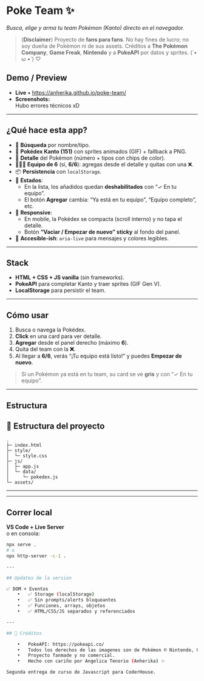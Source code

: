 # Poke Team ✨  
_Busca, elige y arma tu team Pokémon (Kanto) directo en el navegador._

> (**Disclaimer**) Proyecto de **fans para fans**. No hay fines de lucro; no soy dueña de Pokémon ni de sus assets. Créditos a **The Pokémon Company**, **Game Freak**, **Nintendo** y a **PokeAPI** por datos y sprites. (´• ω •`) ♡

## Demo / Preview
- **Live** • https://anherika.github.io/poke-team/	
- **Screenshots:**  
  Hubo errores técnicos xD
  
---

## ¿Qué hace esta app?
- 🔎 **Búsqueda** por nombre/tipo.
- 🧾 **Pokédex Kanto (151)** con sprites animados (GIF) + fallback a PNG.
- 🧠 **Detalle** del Pokémon (número + tipos con chips de color).
- 🧑‍🤝‍🧑 **Equipo de 6** (sí, **6/6**): agregas desde el detalle y quitas con una ❌.
- 📦 **Persistencia** con `localStorage`.
- 🧭 **Estados**:
  - En la lista, los añadidos quedan **deshabilitados** con “✓ En tu equipo”.
  - El botón **Agregar** cambia: “Ya está en tu equipo”, “Equipo completo”, etc.
- 📱 **Responsive**:
  - En mobile, la Pokédex se compacta (scroll interno) y no tapa el detalle.
  - Botón **“Vaciar / Empezar de nuevo”** **sticky** al fondo del panel.
- 🧼 **Accesible-ish**: `aria-live` para mensajes y colores legibles.

---

## Stack
- **HTML + CSS + JS vanilla** (sin frameworks).
- **PokeAPI** para completar Kanto y traer sprites (GIF Gen V).
- **LocalStorage** para persistir el team.

---

## Cómo usar
1. Busca o navega la Pokédex.
2. **Click** en una card para ver detalle.
3. **Agregar** desde el panel derecho (máximo **6**).
4. Quita del team con la **❌**.
5. Al llegar a **6/6**, verás “¡Tu equipo está listo!” y puedes **Empezar de nuevo**.

> Si un Pokémon ya está en tu team, su card se ve **gris** y con “✓ En tu equipo”.

---

## Estructura

## 📂 Estructura del proyecto
```
.
├─ index.html
├─ style/
│  └─ style.css
├─ js/
│  ├─ app.js
│  └─ data/
│     └─ pokedex.js
└─ assets/ 
```

---

---

## Correr local
**VS Code + Live Server**   
o en consola:

```bash
npx serve .
# o
npx http-server -c-1 .

---

## Updates de la version

✅ DOM + Eventos
	•	✅ Storage (localStorage)
	•	✅ Sin prompts/alerts bloqueantes
	•	✅ Funciones, arrays, objetos
	•	✅ HTML/CSS/JS separados y referenciados

---

## 📜 Créditos

	•	PokeAPI: https://pokeapi.co/
	•	Todos los derechos de las imagenes son de Pokémon © Nintendo, Game Freak, The Pokémon Company.
	•	Proyecto fanmade y no comercial.
	•	Hecho con cariño por Angelica Tenorio (Anherika) ✨  

Segunda entrega de curso de Javascript para CoderHouse.
